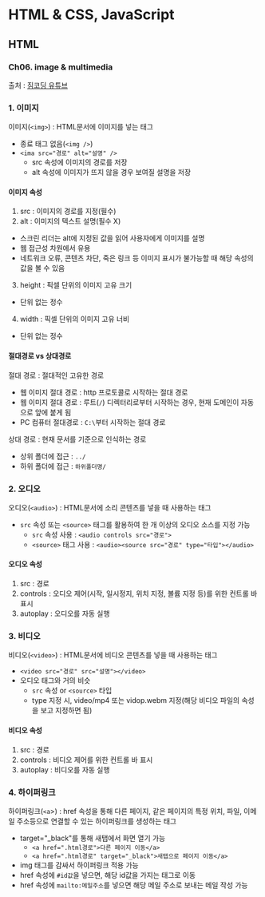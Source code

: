 # HTML & CSS, JavaScript

## HTML

### Ch06. image & multimedia

출처 : [짐코딩 유튜브](https://www.youtube.com/playlist?list=PLlaP-jSd-nK-ponbKDjrSn3BQG9MgHSKv)

### 1. 이미지

이미지(`<img>`) : HTML문서에 이미지를 넣는 태그

- 종료 태그 없음(`<img />`)
- `<ima src="경로" alt="설명" />`
  - src 속성에 이미지의 경로를 저장
  - alt 속성에 이미지가 뜨지 않을 경우 보여질 설명을 저장

#### 이미지 속성

1. src : 이미지의 경로를 지정(필수)
2. alt : 이미지의 텍스트 설명(필수 X)

- 스크린 리더는 alt에 지정된 값을 읽어 사용자에게 이미지를 설명
- 웹 접근성 차원에서 유용
- 네트워크 오류, 콘텐츠 차단, 죽은 링크 등 이미지 표시가 불가능할 때 해당 속성의 값을 볼 수 있음

3. height : 픽셀 단위의 이미지 고유 크기

- 단위 없는 정수

4. width : 픽셀 단위의 이미지 고유 너비

- 단위 없는 정수

#### 절대경로 vs 상대경로

절대 경로 : 절대적인 고유한 경로

- 웹 이미지 절대 경로 : http 프로토콜로 시작하는 절대 경로
- 웹 이미지 절대 경로 : 루트(`/`) 디렉터리로부터 시작하는 경우, 현재 도메인이 자동으로 앞에 붙게 됨
- PC 컴퓨터 절대경로 : `C:\`부터 시작하는 절대 경로

상대 경로 : 현재 문서를 기준으로 인식하는 경로

- 상위 폴더에 접근 : `../`
- 하위 폴더에 접근 : `하위폴더명/`

### 2. 오디오

오디오(`<audio>`) : HTML문서에 소리 콘텐츠를 넣을 때 사용하는 태그

- `src` 속성 또는 `<source>` 태그를 활용하여 한 개 이상의 오디오 소스를 지정 가능
  - `src` 속성 사용 : `<audio controls src="경로">`
  - `<source>` 태그 사용 : `<audio><source src="경로" type="타입"></audio>`

#### 오디오 속성

1. src : 경로
2. controls : 오디오 제어(시작, 일시정지, 위치 지정, 볼륨 지정 등)를 위한 컨트롤 바 표시
3. autoplay : 오디오를 자동 실행

### 3. 비디오

비디오(`<video>`) : HTML문서에 비디오 콘텐츠를 넣을 때 사용하는 태그

- `<video src="경로" src="설명"></video>`
- 오디오 태그와 거의 비슷
  - `src` 속성 or `<source>` 타입
  - type 지정 시, video/mp4 또는 vidop.webm 지정(해당 비디오 파일의 속성을 보고 지정하면 됨)

#### 비디오 속성

1. src : 경로
2. controls : 비디오 제어를 위한 컨트롤 바 표시
3. autoplay : 비디오를 자동 실행

### 4. 하이퍼링크

하이퍼링크(`<a`>) : href 속성을 통해 다른 페이지, 같은 페이지의 특정 위치, 파일, 이메일 주소등으로 연결할 수 있는 하이퍼링크를 생성하는 태그

- target="\_black"를 통해 새탭에서 화면 열기 가능
  - `<a href=".html경로">다른 페이지 이동</a>`
  - `<a href=".html경로" target="_black">새탭으로 페이지 이동</a>`
- img 태그를 감싸서 하이퍼링크 적용 가능
- href 속성에 `#id값`을 넣으면, 해당 id값을 가지는 태그로 이동
- href 속성에 `mailto:메일주소`를 넣으면 해당 메일 주소로 보내는 메일 작성 가능
